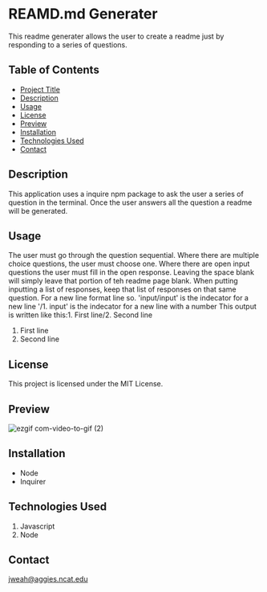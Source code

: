 # REAMD.md Generater

This readme generater allows the user to create a readme just by responding to a series of questions.

## Table of Contents

- [Project Title](#project-title)
- [Description](#description)
- [Usage](#usage)
- [License](#license)
- [Preview](#preview)
- [Installation](#installation)
- [Technologies Used](#technologies-used)
- [Contact](#contact)

## Description

This application uses a inquire npm package to ask the user a series of question in the terminal. Once the user answers all the question a readme will be generated.

## Usage

The user must go through the question sequential. Where there are multiple choice questions, the user must choose one. Where there are open input questions the user must fill in the open response. Leaving the space blank will simply leave that portion of teh readme page blank. When putting inputting a list of responses, keep that list of responses on that same question.
For a new line format line so.
'input/input' is the indecator for a new line
'/1. input' is the indecator for a new line with a number
This output is written like this:1. First line/2. Second line

1. First line
2. Second line

## License

This project is licensed under the MIT License.

## Preview

![ezgif com-video-to-gif (2)](https://github.com/jweah2385/readMe-Generator/assets/134350647/8c2ff7f5-5aa3-4d68-9841-6cbbe4e31004)


## Installation

- Node
- Inquirer

## Technologies Used

1. Javascript
2. Node

## Contact

jweah@aggies.ncat.edu
